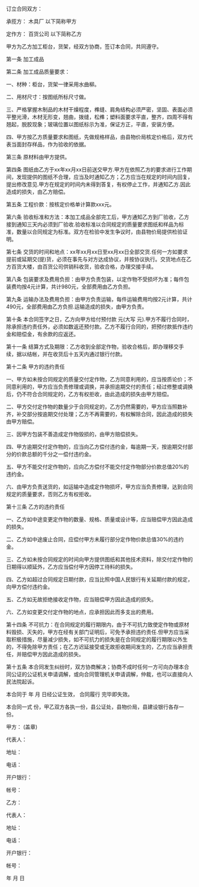 
 


订立合同双方：


承揽方： 木具厂 以下简称甲方


定作方： 百货公司 以下简称乙方


甲方为乙方加工柜台，货架，经双方协商，签订本合同，共同遵守。


第一条 加工成品


第二条 加工成品质量要求：


一、材种：柜台，货架一律采用水曲柳。


二、用材尺寸：按图纸所标尺寸做。


三、严格掌握木制品的木材干燥程度，榫缝、肩角结构必须严密，坚固、表面必须平整光滑，木材无形变，翘曲，拨缝，松榫；塑料面要求平直，整齐，四周不得有翘起，脱胶现象；玻璃位置以图纸标示为准，保证方正，平直，安装方便。


四、甲方按乙方质量要求和图纸，先做规格样品，由县物价局核定价格后，双方代表当面封存样品，作为验收的依据。


第三条 原材料由甲方提供。


第四条 图纸由乙方于xx年xx月xx日前送交甲方.甲方在依照乙方的要求进行工作期间，发现提供的图纸不合理，应当及时通知乙方；乙方应当在规定的时间内回复，提出修改意见.甲方在规定的时间内未得到答复，有权停止工作，并通知乙方.因此造成的损失，由乙方赔偿。


第五条 工程价款：按核定价格单计算款xxx元。


第六条 验收标准和方法：本加工成品全部完工后，甲方通知乙方到厂验收，乙方接到通知三天内必须到厂验收.验收标准以合同规定的质量要求图纸和样品为标准，数量以合同规定为标准。双方在检验中发生争议时，由县物价局提供检验证明。


第七条 交货的时间和地点：xx年xx月xx日至xx月xx日全部交货.任何一方如要求提前或延期交(提)货，必须在事先与对方达成协议，并按协议执行。交货地点在乙方百货大楼，由百货公司供销科收货，验收合格，办理交接手续。


第八条 包装要求及费用负担：由甲方负责包装，以定作物不受损坏为准；每件包装费均按4元计算，共计980元，全部费用由乙方负担。


第九条 运输办法及费用负担：由甲方负责运输，每件运输费用均按2元计算，共计490元，全部费用由乙方负担.运输造成的损失，由甲方负责。


第十条 本合同签字之日，乙方向甲方给付预付款 元(大写 元).甲方不履行合同时，除承担违约责任外，必须如数返还预付款。乙方不履行合同的，把预付款抵作违约金和赔偿金，有余款的应返还。


第十一条 结算方式及期限：乙方收到全部定作物，验收合格后，即办理移交手续，据以结帐，并在收货后十五天内通过银行付款。


第十二条 甲方的违约责任


一、甲方如未按合同规定的质量交付定作物，乙方同意利用的，应当按质论价；不同意利用的，甲方应当负责修理或调换，并承担逾期交付的责任；经过修整或调换后，仍不符合合同规定的，乙方有权拒收，由此造成的损失由甲方赔偿。


二、甲方交付定作物的数量少于合同规定的，乙方仍然需要的，甲方应当照数补齐，补交部分按逾期交付处理；乙方不再需要的，有权解除合同，因此造成的损失由甲方赔偿。


三、因甲方包装不善造成定作物毁损的，由甲方赔偿损失。


四、甲方逾期交付定作物的，应当向乙方偿付违约金，每逾期一天，按逾期交付部分的价款总额的千分之一偿付违约金。


五、甲方不能交付定作物的，应向乙方偿付不能交付定作物部分价款总值20%的违约金。


六、由甲方负责送货的，如运输中造成定作物损坏，甲方应当负责修理，达到合同规定的质量要求，否则乙方有权拒收。


第十三条 乙方的违约责任


一、乙方如中途变更定作物的数量、规格、质量或设计等，应当赔偿甲方因此造成的损失。


二、乙方如中途废止合同，应偿付甲方未履行部分定作物价款总值30%的违约金。


三、乙方如未按合同规定的时间向甲方提供图纸和其他技术资料，除交付定作物的日期得以顺延外，乙方应当偿付甲方因停工待料的损失。


四、乙方如超过合同规定日期付款，应当比照中国人民银行有关延期付款的规定，向甲方偿付违约金。


五、乙方如无故拒绝接收定作物，应当赔偿甲方因此造成的损失。


六、乙方如变更交付定作物的地点，应承担因此而多支出的费用。


第十四条 不可抗力：在合同规定的履行期限内，由于不可抗力致使定作物或原材料毁损、灭失的，甲方在经有关部门证明后，可免予承担违约责任.但甲方应当采取积极措施，尽量减少损失，如不可抗力的损失是在合同规定的履行期限以外生的，不得免除甲方责任；在乙方迟延接受或无故拒收期间发生的，乙方应当承担责任，并赔偿甲方因此造成的损失。


第十五条 本合同发生纠纷时，双方协商解决；协商不成时任何一方可向办理本合同公证的公证机关申请调解，或向合同管理机关申请调解，仲裁，也可以直接向人民法院起诉。


本合同于 年 月 日经公证生效，
合同履行
完毕即失效。


本合同一式 份，甲乙双方各执一份，县公证处，县物价局，县建设银行各存一份。


甲方： (盖章)


代表人：


地址：


电话：


开户银行：


帐号：


乙方：


代表人：


地址：


电话：


开户银行：


帐号：


年 月 日
 


 

 
 
 
 
 
  


  
 

  


  


  
 
 
 
 

